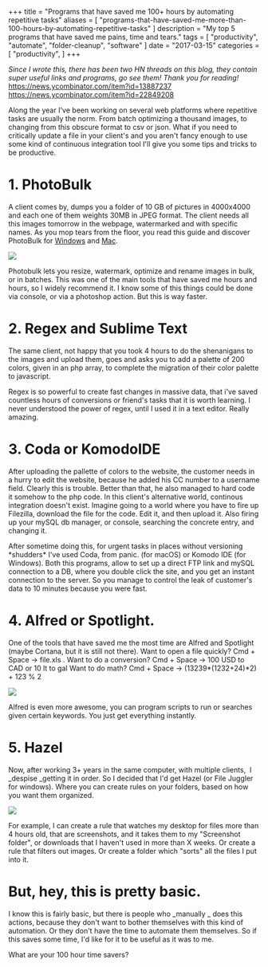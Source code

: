 +++
title = "Programs that have saved me 100+ hours by automating repetitive tasks"
aliases = [
    "programs-that-have-saved-me-more-than-100-hours-by-automating-repetitive-tasks"
]
description = "My top 5 programs that have saved me pains, time and tears."
tags = [
    "productivity",
    "automate",
    "folder-cleanup",
    "software"
]
date = "2017-03-15"
categories = [
    "productivity",
]
+++

*Since I wrote this, there has been two HN threads on this blog, they contain super useful links and programs, go see them! Thank you for reading!*
https://news.ycombinator.com/item?id=13887237
https://news.ycombinator.com/item?id=22849208


Along the year I've been working on several web platforms where repetitive tasks are usually the norm. From batch optimizing a thousand images, to changing from this obscure format to csv or json. What if you need to critically update a file in your client's and you aren't fancy enough to use some kind of continuous integration tool I'll give you some tips and tricks to be productive.

# 1\. PhotoBulk

A client comes by, dumps you a folder of 10 GB of pictures in 4000x4000 and each one of them weights 30MB in JPEG format. The client needs all this images tomorrow in the webpage, watermarked and with specific names. As you mop tears from the floor, you read this guide and discover PhotoBulk for [Windows](https://www.eltima.com/products/bulk-photo-editor.html) and [Mac](https://mac.eltima.com/bulk-image-editor.html). 

![](https://phaven-prod.s3.amazonaws.com/files/image_part/asset/1850945/Q6oltvJvG4Kwgy_V23yBvDPOqW4/thumb_Screen_Shot_2017-03-15_at_5.46.19_PM.png)

Photobulk lets you resize, watermark, optimize and rename images in bulk, or in batches. This was one of the main tools that have saved me hours and hours, so I widely recommend it. I know some of this things could be done via console, or via a photoshop action. But this is way faster.

# 2\. Regex and Sublime Text

The same client, not happy that you took 4 hours to do the shenanigans to the images and upload them, goes and asks you to add a palette of 200 colors, given in an php array, to complete the migration of their color palette to javascript.

Regex is so powerful to create fast changes in massive data, that i've saved countless hours of conversions or friend's tasks that it is worth learning. I never understood the power of regex, until I used it in a text editor. Really amazing.

# 3\. Coda or KomodoIDE

After uploading the pallette of colors to the website, the customer needs in a hurry to edit the website, because he added his CC number to a username field. Clearly this is trouble. Better than that, he also managed to hard code it somehow to the php code. In this client's alternative world, continous integration doesn't exist. Imagine going to a world where you have to fire up Filezilla, download the file for the code. Edit it, and then upload it. Also firing up your mySQL db manager, or console, searching the concrete entry, and changing it.

After sometime doing this, for urgent tasks in places without versioning \*shudders\* I've used Coda, from panic. (for macOS) or Komodo IDE (for Windows). Both this programs, allow to set up a direct FTP link and mySQL connection to a DB, where you double click the site, and you get an instant connection to the server. So you manage to control the leak of customer's data to 10 minutes because you were fast.

# 4\. Alfred or Spotlight.

One of the tools that have saved me the most time are Alfred and Spotlight (maybe Cortana, but it is still not there). Want to open a file quickly? Cmd + Space -> file.xls . Want to do a conversion? Cmd + Space -> 100 USD to CAD or 10 lt to gal Want to do math? Cmd + Space -> (13239*(1232+24)*2) + 123 % 2

  

![](https://www.alfredapp.com/media/pages/home/clipboard.jpg)

Alfred is even more awesome, you can program scripts to run or searches given certain keywords. You just get everything instantly.

# 5\. Hazel

Now, after working 3+ years in the same computer, with multiple clients,  I _despise _getting it in order. So I decided that I'd get Hazel (or File Juggler for windows). Where you can create rules on your folders, based on how you want them organized. 

![](https://www.noodlesoft.com/kb/uploads/xmain.png.pagespeed.ic.4wQ59TUX7j.webp)

For example, I can create a rule that watches my desktop for files more than 4 hours old, that are screenshots, and it takes them to my "Screenshot folder", or downloads that I haven't used in more than X weeks. Or create a rule that filters out images. Or create a folder which "sorts" all the files I put into it.

  

# But, hey, this is pretty basic.

I know this is fairly basic, but there is people who _manually _ does this actions, because they don't want to bother themselves with this kind of automation. Or they don't have the time to automate them themselves. So if this saves some time, I'd like for it to be useful as it was to me.

What are your 100 hour time savers?
